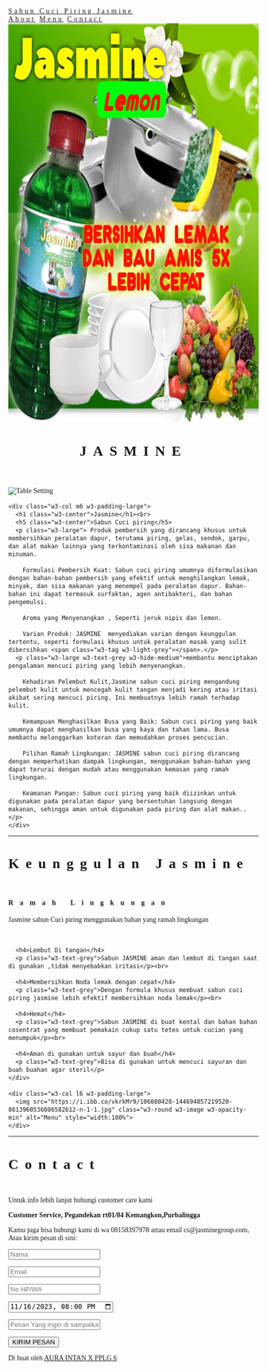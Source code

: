 <!DOCTYPE html>
<html>
<head>
<title>website latihan</title>
<meta charset="UTF-8">
<meta name="viewport" content="width=device-width, initial-scale=1">
<link rel="stylesheet" href="https://www.w3schools.com/w3css/4/w3.css">
<style>
body {font-family: "Times New Roman", Georgia, Serif;}
h1, h2, h3, h4, h5, h6 {
  font-family: "Playfair Display";
  letter-spacing: 13px;
}
</style>
</head>
<body>

<!-- Navbar (sit on top) -->
<div class="w3-top">
  <div class="w3-bar w3-white w3-padding w3-card" style="letter-spacing:4px;">
    <a href="#home" class="w3-bar-item w3-button">Sabun Cuci Piring Jasmine</a>
    <!-- Right-sided navbar links. Hide them on small screens -->
    <div class="w3-right w3-hide-small">
      <a href="#about" class="w3-bar-item w3-button">About</a>
      <a href="#menu" class="w3-bar-item w3-button">Menu</a>
      <a href="#contact" class="w3-bar-item w3-button">Contact</a>
    </div>
  </div>
</div>

<!-- Header -->
<header class="w3-display-container w3-content w3-wide" style="max-width:1600px;min-width:500px" id="home">
  <img class="w3-image" src="cuci1.jpg" alt="Jasmine" width="1600" height="800">
  <div class="w3-display-bottomleft w3-padding-large w3-opacity">
    <h1 class="w3-xxlarge">JASMINE</h1>
  </div>
</header>

<!-- Page content -->
<div class="w3-content" style="max-width:1100px">

  <!-- About Section -->
  <div class="w3-row w3-padding-64" id="about">
    <div class="w3-col m6 w3-padding-large w3-hide-small">
     <img src="https://lh3.googleusercontent.com/p/AF1QipMxM8AE8pDfw4MPLyuoXa_pvR6_eYEQhZ4T6lHV=w768-h768-n-o-v1" class="w3-round w3-image w3-opacity-min" alt="Table Setting" width="600" height="750">
    </div>

    <div class="w3-col m6 w3-padding-large">
      <h1 class="w3-center">Jasmine</h1><br>
      <h5 class="w3-center">Sabun Cuci piring</h5>
      <p class="w3-large"> Produk pembersih yang dirancang khusus untuk membersihkan peralatan dapur, terutama piring, gelas, sendok, garpu, dan alat makan lainnya yang terkontaminasi oleh sisa makanan dan minuman.

        Formulasi Pembersih Kuat: Sabun cuci piring umumnya diformulasikan dengan bahan-bahan pembersih yang efektif untuk menghilangkan lemak, minyak, dan sisa makanan yang menempel pada peralatan dapur. Bahan-bahan ini dapat termasuk surfaktan, agen antibakteri, dan bahan pengemulsi.
        
        Aroma yang Menyenangkan , Seperti jeruk nipis dan lemon. 
        
        Varian Produk: JASMINE  menyediakan varian dengan keunggulan tertentu, seperti formulasi khusus untuk peralatan masak yang sulit dibersihkan <span class="w3-tag w3-light-grey"></span>.</p>
      <p class="w3-large w3-text-grey w3-hide-medium">membantu menciptakan pengalaman mencuci piring yang lebih menyenangkan.
        
        Kehadiran Pelembut Kulit,Jasmine sabun cuci piring mengandung pelembut kulit untuk mencegah kulit tangan menjadi kering atau iritasi akibat sering mencuci piring. Ini membuatnya lebih ramah terhadap kulit.
        
        Kemampuan Menghasilkan Busa yang Baik: Sabun cuci piring yang baik umumnya dapat menghasilkan busa yang kaya dan tahan lama. Busa membantu melonggarkan kotoran dan memudahkan proses pencucian.
        
        Pilihan Ramah Lingkungan: JASMINE sabun cuci piring dirancang dengan memperhatikan dampak lingkungan, menggunakan bahan-bahan yang dapat terurai dengan mudah atau menggunakan kemasan yang ramah lingkungan.
        
        Keamanan Pangan: Sabun cuci piring yang baik diizinkan untuk digunakan pada peralatan dapur yang bersentuhan langsung dengan makanan, sehingga aman untuk digunakan pada piring dan alat makan..</p>
    </div>
  </div>
  
  <hr>
  
  <!-- Menu Section -->
  <div class="w3-row w3-padding-64" id="menu">
    <div class="w3-col l6 w3-padding-large">
      <h1 class="w3-center">Keunggulan Jasmine</h1><br>
      <h4>Ramah Lingkungan</h4>
      <p class="w3-text-grey">Jasmine sabun Cuci piring menggunakan bahan yang ramah lingkungan </p><br>
    
      <h4>Lembut Di tangan</h4>
      <p class="w3-text-grey">Sabun JASMINE aman dan lembut di tangan saat di gunakan ,tidak menyebabkan iritasi</p><br>
    
      <h4>Membersihkan Noda lemak dengan cepat</h4>
      <p class="w3-text-grey">Dengan formula khusus membuat sabun cuci piring jasmine lebih efektif membersihkan noda lemak</p><br>
    
      <h4>Hemat</h4>
      <p class="w3-text-grey">Sabun JASMINE di buat kental dan bahan bahan cosentrat yang membuat pemakain cukup satu tetes untuk cucian yang menumpuk</p><br>
    
      <h4>Aman di gunakan untuk sayur dan buah</h4>
      <p class="w3-text-grey">Bisa di gunakan untuk mencuci sayuran dan buah buahan agar steril</p>    
    </div>
    
    <div class="w3-col l6 w3-padding-large">
      <img src="https://i.ibb.co/vkrkMr9/106080428-144694857219520-8613960536086582612-n-1-1.jpg" class="w3-round w3-image w3-opacity-min" alt="Menu" style="width:100%">
    </div>
  </div>

  <hr>

  <!-- Contact Section -->
  <div class="w3-container w3-padding-64" id="contact">
    <h1>Contact</h1><br>
    <p>Untuk info lebih lanjut hubungi customer care kami</p>
    <p class="w3-text-blue-grey w3-large"><b>Customer Service, Pegandekan rt01/04 Kemangkon,Purbalingga</b></p>
    <p>Kamu juga bisa hubungi kami di wa  08158397978 artau email  cs@jasminegroup.com, Atau kirim pesan di sini:</p>
    <form action="/action_page.php" target="_blank">
      <p><input class="w3-input w3-padding-16" type="text" placeholder="Nama" required name="Name"></p>
      <p><input class="w3-input w3-padding-16" type="text" placeholder="Email" required name="Email"></p>
      <p><input class="w3-input w3-padding-16" type="text" placeholder="No HP/WA" required name="No HP/WA"></p>
      <p><input class="w3-input w3-padding-16" type="datetime-local" placeholder="tanggal" required name="date" value="2023-11-16T20:00"></p>
      <p><input class="w3-input w3-padding-16" type="text" placeholder="Pesan Yang ingin di sampaikan" required name="pesan"></p>
      <p><button class="w3-button w3-light-grey w3-section" type="submit">KIRIM PESAN</button></p>
    </form>
  </div>
  
<!-- End page content -->
</div>

<!-- Footer -->
<footer class="w3-center w3-light-grey w3-padding-32">
  <p>Di buat oleh <a href="https://aisya.id" title="W3.CSS" target="_blank" class="w3-hover-text-green">AURA INTAN X PPLG 6</a></p>
</footer>

</body>
</html>
